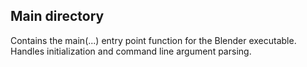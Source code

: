 Main directory
---
Contains the main(...) entry point function for the Blender executable. Handles initialization and command line argument parsing.
